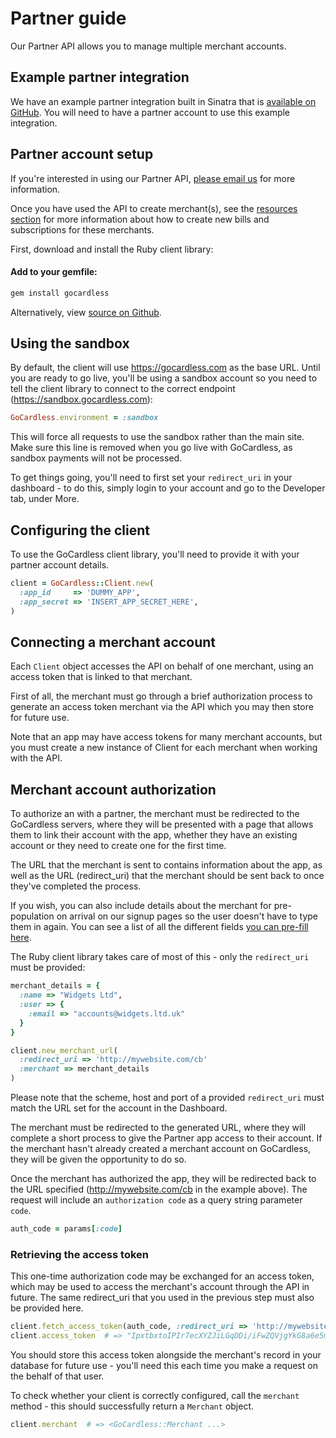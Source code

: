 # Partner guide

<p class="intro">Our Partner API allows you to manage multiple merchant accounts.</p>

## Example partner integration

We have an example partner integration built in Sinatra that is [available on GitHub](https://github.com/gocardless/legacy-gocardless-partner-example-ruby). You will need to have a partner account to use this example integration.

## Partner account setup

If you're interested in using our Partner API, [please email us](mailto:help@gocardless.com) for more information.

Once you have used the API to create merchant(s), see the [resources section](https://developer.gocardless.com/#bill) for more information about how to create new bills and subscriptions for these merchants.

First, download and install the Ruby client library:

#### Add to your gemfile:

```ruby
gem install gocardless
```

Alternatively, view [source on Github](https://github.com/gocardless/gocardless-legacy-ruby).

## Using the sandbox

By default, the client will use https://gocardless.com as the base URL. Until you are ready to go live, you'll be using a sandbox account so you need to tell the client library to connect to the correct endpoint (https://sandbox.gocardless.com):

```ruby
GoCardless.environment = :sandbox
```

This will force all requests to use the sandbox rather than the main site. Make sure this line is removed when you go live with GoCardless, as sandbox payments will not be processed.

To get things going, you'll need to first set your `redirect_uri` in your dashboard - to do this, simply login to your account and go to the Developer tab, under More.

## Configuring the client

To use the GoCardless client library, you'll need to provide it with your partner account details.

```ruby
client = GoCardless::Client.new(
  :app_id     => 'DUMMY_APP',
  :app_secret => 'INSERT_APP_SECRET_HERE',
)
```

## Connecting a merchant account

Each `Client` object accesses the API on behalf of one merchant, using an access token that is linked to that merchant.

First of all, the merchant must go through a brief authorization process to generate an access token merchant via the API which you may then store for future use.

Note that an app may have access tokens for many merchant accounts, but you must create a new instance of Client for each merchant when working with the API.

## Merchant account authorization

To authorize an with a partner, the merchant must be redirected to the GoCardless servers, where they will be presented with a page that allows them to link their account with the app, whether they have an existing account or they need to create one for the first time.

The URL that the merchant is sent to contains information about the app, as well as the URL (redirect_uri) that the merchant should be sent back to once they've completed the process.

If you wish, you can also include details about the merchant for pre-population on arrival on our signup pages so the user doesn't have to type them in again. You can see a list of all the different fields [you can pre-fill here](#pre-populating-information).

The Ruby client library takes care of most of this - only the `redirect_uri` must be provided:

```ruby
merchant_details = {
  :name => "Widgets Ltd",
  :user => {
    :email => "accounts@widgets.ltd.uk"
  }
}

client.new_merchant_url(
  :redirect_uri => 'http://mywebsite.com/cb'
  :merchant => merchant_details
)
```

Please note that the scheme, host and port of a provided `redirect_uri` must match the URL set for the account in the Dashboard.

The merchant must be redirected to the generated URL, where they will complete a short process to give the Partner app access to their account. If the merchant hasn't already created a merchant account on GoCardless, they will be given the opportunity to do so.

Once the merchant has authorized the app, they will be redirected back to the URL specified (http://mywebsite.com/cb in the example above). The request will include an `authorization code` as a query string parameter `code`.

```ruby
auth_code = params[:code]
```

### Retrieving the access token


This one-time authorization code may be exchanged for an access token, which may be used to access the merchant's account through the API in future. The same redirect_uri that you used in the previous step must also be provided here.

```ruby
client.fetch_access_token(auth_code, :redirect_uri => 'http://mywebsite.com/cb')
client.access_token  # => "IpxtbxtoIPIr7ecXYZJiLGqDDi/iFwZQVjgYkG8a6e5mNnLq7rlpWq9k9Ei0kGOB manage_merchant:12"
```

You should store this access token alongside the merchant's record in your database for future use - you'll need this each time you make a request on the behalf of that user.

To check whether your client is correctly configured, call the `merchant` method - this should successfully return a  `Merchant` object.

```ruby
client.merchant  # => <GoCardless::Merchant ...>
```
